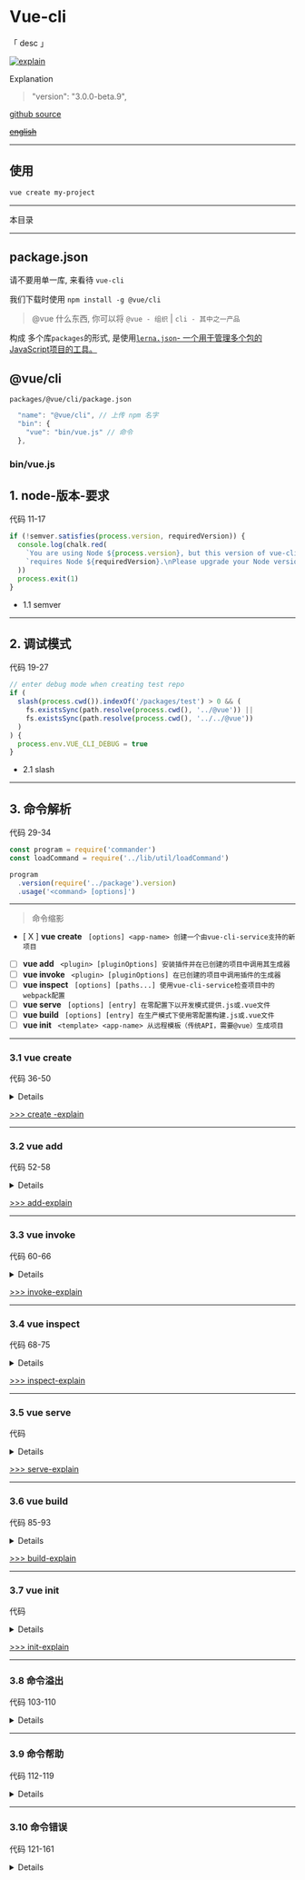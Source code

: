 # Vue-cli

「 desc 」

[![explain](http://llever.com/explain.svg)](https://github.com/chinanf-boy/Source-Explain)
    
Explanation

> "version": "3.0.0-beta.9",


[github source](https://github.com/vuejs/vue-cli)

~~[english](./README.en.md)~~

---

## 使用

``` bash
vue create my-project
```

---

本目录

---

## package.json

请不要用单一库, 来看待 `vue-cli`

我们下载时使用 `npm install -g @vue/cli`

> @vue 什么东西, 你可以将 `@vue - 组织` | `cli - 其中之一产品`

构成 多个库`packages`的形式, 是使用[`lerna.json`- 一个用于管理多个包的JavaScript项目的工具。](https://github.com/lerna/lerna)

## @vue/cli

`packages/@vue/cli/package.json`

``` js
  "name": "@vue/cli", // 上传 npm 名字
  "bin": {
    "vue": "bin/vue.js" // 命令
  },
```

### bin/vue.js


## 1. node-版本-要求

代码 11-17

``` js
if (!semver.satisfies(process.version, requiredVersion)) {
  console.log(chalk.red(
    `You are using Node ${process.version}, but this version of vue-cli ` +
    `requires Node ${requiredVersion}.\nPlease upgrade your Node version.`
  ))
  process.exit(1)
}
```

- 1.1 semver

---

## 2. 调试模式

代码 19-27

``` js
// enter debug mode when creating test repo
if (
  slash(process.cwd()).indexOf('/packages/test') > 0 && (
    fs.existsSync(path.resolve(process.cwd(), '../@vue')) ||
    fs.existsSync(path.resolve(process.cwd(), '../../@vue'))
  )
) {
  process.env.VUE_CLI_DEBUG = true
}
```

- 2.1 slash

---

## 3. 命令解析

代码 29-34

``` js
const program = require('commander')
const loadCommand = require('../lib/util/loadCommand')

program
  .version(require('../package').version)
  .usage('<command> [options]')
```

---

> 命令缩影

- [ X ] __vue create__ ` [options] <app-name> 创建一个由vue-cli-service支持的新项目`
- [ ] __vue add__ ` <plugin> [pluginOptions] 安装插件并在已创建的项目中调用其生成器`
- [ ] __vue invoke__ ` <plugin> [pluginOptions] 在已创建的项目中调用插件的生成器`
- [ ] __vue inspect__ ` [options] [paths...] 使用vue-cli-service检查项目中的webpack配置`
- [ ] __vue serve__ ` [options] [entry] 在零配置下以开发模式提供.js或.vue文件`
- [ ] __vue build__ ` [options] [entry] 在生产模式下使用零配置构建.js或.vue文件`
- [ ] __vue init__ ` <template> <app-name> 从远程模板（传统API，需要@vue）生成项目`

---

### 3.1 vue create

代码 36-50

<details>


``` js
program
  .command('create <app-name>')
  .description('create a new project powered by vue-cli-service')
  .option('-p, --preset <presetName>', 'Skip prompts and use saved or remote preset')
  .option('-d, --default', 'Skip prompts and use default preset')
  .option('-i, --inlinePreset <json>', 'Skip prompts and use inline JSON string as preset')
  .option('-m, --packageManager <command>', 'Use specified npm client when installing dependencies')
  .option('-r, --registry <url>', 'Use specified npm registry when installing dependencies (only for npm)')
  .option('-g, --git [message]', 'Force / skip git intialization, optionally specify initial commit message')
  .option('-f, --force', 'Overwrite target directory if it exists')
  .option('-c, --clone', 'Use git clone when fetching remote preset')
  .option('-x, --proxy', 'Use specified proxy when creating project')
  .action((name, cmd) => {
    require('../lib/create')(name, cleanArgs(cmd))
  })

```

</details>

[ >>> create -explain ](./create.md)

---

### 3.2 vue add

代码 52-58

<details>

``` js
program
  .command('add <plugin> [pluginOptions]')
  .allowUnknownOption()
  .description('install a plugin and invoke its generator in an already created project')
  .action((plugin) => {
    require('../lib/add')(plugin, minimist(process.argv.slice(3)))
  })
```


</details>

[ >>> add-explain ](./add.md)

---

### 3.3 vue invoke

代码 60-66

<details>

``` js
program
  .command('invoke <plugin> [pluginOptions]')
  .allowUnknownOption()
  .description('invoke the generator of a plugin in an already created project')
  .action((plugin) => {
    require('../lib/invoke')(plugin, minimist(process.argv.slice(3)))
  })
```


</details>

[ >>> invoke-explain ](./invoke.md)

---

### 3.4 vue inspect

代码 68-75

<details>

``` js
program
  .command('inspect [paths...]')
  .option('--mode <mode>')
  .option('-v --verbose', 'Show full function definitions in output')
  .description('inspect the webpack config in a project with vue-cli-service')
  .action((paths, cmd) => {
    require('../lib/inspect')(paths, cleanArgs(cmd))
  })
```


</details>

[ >>> inspect-explain ](./inspect.md)

---

### 3.5 vue serve

代码 

<details>

``` js
program
  .command('serve [entry]')
  .description('serve a .js or .vue file in development mode with zero config')
  .option('-o, --open', 'Open browser')
  .action((entry, cmd) => {
    loadCommand('serve', '@vue/cli-service-global').serve(entry, cleanArgs(cmd))
  })
```


</details>

[ >>> serve-explain ](./serve.md)

---

### 3.6 vue build

代码 85-93

<details>

``` js
program
  .command('build [entry]')
  .option('-t, --target <target>', 'Build target (app | lib | wc | wc-async, default: app)')
  .option('-n, --name <name>', 'name for lib or web-component mode (default: entry filename)')
  .option('-d, --dest <dir>', 'output directory (default: dist)')
  .description('build a .js or .vue file in production mode with zero config')
  .action((entry, cmd) => {
    loadCommand('build', '@vue/cli-service-global').build(entry, cleanArgs(cmd))
  })
```


</details>

[ >>> build-explain ](./build.md)

---

### 3.7  vue init

代码 

<details>

``` js
program
  .command('init <template> <app-name>')
  .description('generate a project from a remote template (legacy API, requires @vue/cli-init)')
  .option('-c, --clone', 'Use git clone when fetching remote template')
  .action(() => {
    loadCommand('init', '@vue/cli-init')
  })
```


</details>

[ >>> init-explain ](./init.md)

---

### 3.8 命令溢出

代码 103-110

<details>

``` js
// output help information on unknown commands
program
  .arguments('<command>')
  .action((cmd) => {
    program.outputHelp()
    console.log(`  ` + chalk.red(`Unknown command ${chalk.yellow(cmd)}.`))
    console.log()
  })
```


</details>

---

### 3.9 命令帮助

代码 112-119

<details>

``` js
// add some useful info on help
program.on('--help', () => {
  console.log()
  console.log(`  Run ${chalk.cyan(`vue <command> --help`)} for detailed usage of given command.`)
  console.log()
})

program.commands.forEach(c => c.on('--help', () => console.log()))

```


</details>

---

### 3.10 命令错误

代码 121-161

<details>

``` js
// enhance common error messages
const enhanceErrorMessages = (methodName, log) => {
  program.Command.prototype[methodName] = function (...args) {
    if (methodName === 'unknownOption' && this._allowUnknownOption) {
      return
    }
    this.outputHelp()
    console.log(`  ` + chalk.red(log(...args)))
    console.log()
    process.exit(1)
  }
}

enhanceErrorMessages('missingArgument', argName => {
  return `Missing required argument ${chalk.yellow(`<${argName}>`)}.`
})

enhanceErrorMessages('unknownOption', optionName => {
  return `Unknown option ${chalk.yellow(optionName)}.`
})

enhanceErrorMessages('optionMissingArgument', (option, flag) => {
  return `Missing required argument for option ${chalk.yellow(option.flags)}` + (
    flag ? `, got ${chalk.yellow(flag)}` : ``
  )
})

program.parse(process.argv)

if (!process.argv.slice(2).length) {
  program.outputHelp()
}

// commander passes the Command object itself as options,
// extract only actual options into a fresh object.
function cleanArgs (cmd) {
  const args = {}
  cmd.options.forEach(o => {
    const key = o.long.replace(/^--/, '')
    // if an option is not present and Command has a method with the same name
    // it should not be copied
    if (typeof cmd[key] !== 'function') {
      args[key] = cmd[key]
    }
  })
  return args
}

```


</details>

